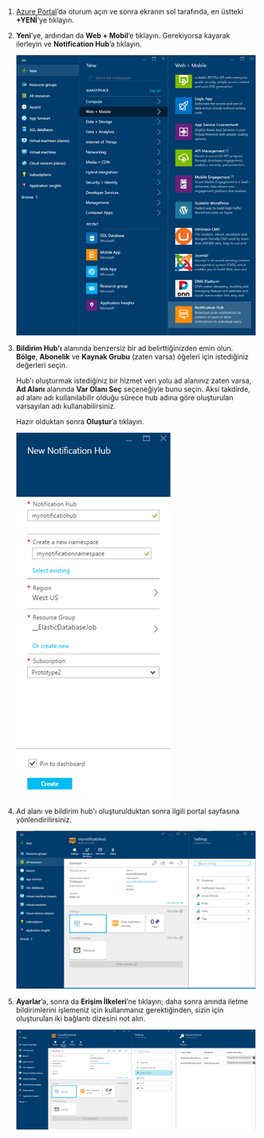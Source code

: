 

1. [Azure Portal](https://portal.azure.com)’da oturum açın ve sonra ekranın sol tarafında, en üstteki **+YENİ**’ye tıklayın.
2. **Yeni**’ye, ardından da **Web + Mobil**’e tıklayın. Gerekiyorsa kayarak ilerleyin ve **Notification Hub**’a tıklayın.
   
    ![Azure Portal - Notification Hubs oluşturma](./media/notification-hubs-portal-create-new-hub/notification-hubs-azure-portal-create.png)
3. **Bildirim Hub'ı** alanında benzersiz bir ad belirttiğinizden emin olun. **Bölge**, **Abonelik** ve **Kaynak Grubu** (zaten varsa) öğeleri için istediğiniz değerleri seçin. 
   
    Hub'ı oluşturmak istediğiniz bir hizmet veri yolu ad alanınız zaten varsa, **Ad Alanı** alanında **Var Olanı Seç** seçeneğiyle bunu seçin.  Aksi takdirde, ad alanı adı kullanılabilir olduğu sürece hub adına göre oluşturulan varsayılan adı kullanabilirsiniz. 
   
    Hazır olduktan sonra **Oluştur**’a tıklayın.
   
    ![Azure Portal - Bildirim hub'ı özelliklerini ayarlama](./media/notification-hubs-portal-create-new-hub/notification-hubs-azure-portal-settings.png)
4. Ad alanı ve bildirim hub'ı oluşturulduktan sonra ilgili portal sayfasına yönlendirilirsiniz. 
   
    ![Azure Portal - Bildirim hub'ı portal sayfası](./media/notification-hubs-portal-create-new-hub/notification-hubs-azure-portal-page.png)
5. **Ayarlar**’a, sonra da **Erişim İlkeleri**’ne tıklayın; daha sonra anında iletme bildirimlerini işlemeniz için kullanmanız gerektiğinden, sizin için oluşturulan iki bağlantı dizesini not alın.
   
    ![Azure Portal - Bildirim hub'ı bağlantı dizeleri](./media/notification-hubs-portal-create-new-hub/notification-hubs-connection-strings-portal.png)

<!--HONumber=Sep16_HO3-->


